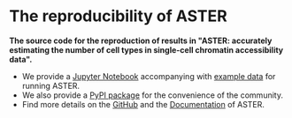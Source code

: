 # The reproducibility of ASTER

**The source code for the reproduction of results in "ASTER: accurately estimating the number of cell types in single-cell chromatin accessibility data". <br/>**

- We provide a [Jupyter Notebook](https://github.com/BioX-NKU/ASTER_reproducibility/blob/main/example.ipynb) accompanying with [example data](https://github.com/BioX-NKU/ASTER_reproducibility/blob/main/BoneMarrow.h5ad) for running ASTER.
- We also provide a [PyPI package](https://pypi.org/project/epiaster/) for the convenience of the community.
- Find more details on the [GitHub](https://github.com/BioX-NKU/ASTER) and the [Documentation](https://aster.readthedocs.io/en/latest/index.html) of ASTER.
